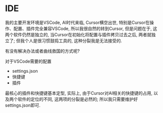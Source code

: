 # IDE

我的主要开发环境是VSCode, AI时代来临, Cursor横空出世, 特别是Cursor在操作、配置、插件完全兼容VSCode, 所以我很自然的转到Cursor,
但是问题在于, 这两个软件仍然是独立的, 当Cursor在初始化将配置与插件拷贝过去之后, 两者就独立了;
但我个人是很习惯鼓捣工具的, 这种分裂我是无法接受的.

有没有解决办法或者曲线救国的方式呢?

对于VSCode需要的配置

+ settings.json
+ 快捷键
+ 插件

最核心的插件和快捷键基本定型, 实际上, 由于Cursor对AI相关的快捷键的占用, 以及两个软件的定位的不同, 这两项的分裂是必然的;
所以我只需要维护好settings.json即可.
